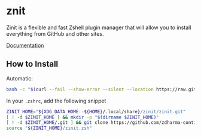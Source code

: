 # znit

Zinit is a flexible and fast Zshell plugin manager that will allow you to install everything from GitHub and other sites. 

[Documentation](https://github.com/zdharma-continuum/zinit)

## How to Install

Automatic:

```bash
bash -c "$(curl --fail --show-error --silent --location https://raw.githubusercontent.com/zdharma-continuum/zinit/HEAD/scripts/install.sh)"
```

In your `.zshrc`, add the following snippet

```sh
ZINIT_HOME="${XDG_DATA_HOME:-${HOME}/.local/share}/zinit/zinit.git"
[ ! -d $ZINIT_HOME ] && mkdir -p "$(dirname $ZINIT_HOME)"
[ ! -d $ZINIT_HOME/.git ] && git clone https://github.com/zdharma-continuum/zinit.git "$ZINIT_HOME"
source "${ZINIT_HOME}/zinit.zsh"
```
